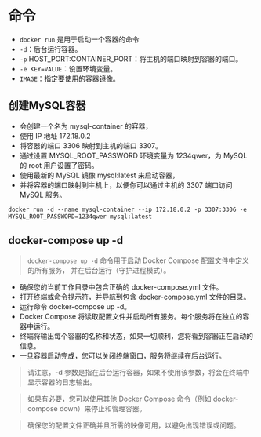 # 命令
- `docker run` 是用于启动一个容器的命令
- `-d`：后台运行容器。
- `-p` HOST_PORT:CONTAINER_PORT：将主机的端口映射到容器的端口。
- `-e KEY=VALUE`：设置环境变量。
- `IMAGE`：指定要使用的容器镜像。

## 创建MySQL容器
- 会创建一个名为 mysql-container 的容器，
- 使用 IP 地址 172.18.0.2 
- 将容器的端口 3306 映射到主机的端口 3307。
- 通过设置 MYSQL_ROOT_PASSWORD 环境变量为 1234qwer，为 MySQL 的 root 用户设置了密码。
- 使用最新的 MySQL 镜像 mysql:latest 来启动容器，
- 并将容器的端口映射到主机上，以便你可以通过主机的 3307 端口访问 MySQL 服务。
```
docker run -d --name mysql-container --ip 172.18.0.2 -p 3307:3306 -e MYSQL_ROOT_PASSWORD=1234qwer mysql:latest
```

## docker-compose up -d
>`docker-compose up -d` 命令用于启动 Docker Compose 配置文件中定义的所有服务，
> 并在后台运行（守护进程模式）。

- 确保您的当前工作目录中包含正确的 docker-compose.yml 文件。
- 打开终端或命令提示符，并导航到包含 docker-compose.yml 文件的目录。
- 运行命令 docker-compose up -d。
- Docker Compose 将读取配置文件并启动所有服务。每个服务将在独立的容器中运行。
- 终端将输出每个容器的名称和状态，如果一切顺利，您将看到容器正在启动的信息。
- 一旦容器启动完成，您可以关闭终端窗口，服务将继续在后台运行。
> 请注意，-d 参数是指在后台运行容器，如果不使用该参数，将会在终端中显示容器的日志输出。

> 如果有必要，您可以使用其他 Docker Compose 命令（例如 docker-compose down）来停止和管理容器。

> 确保您的配置文件正确并且所需的映像可用，以避免出现错误或问题。





